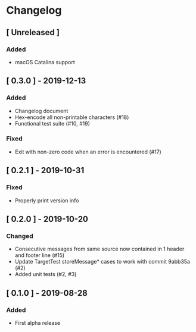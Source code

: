 # Changelog

## [ Unreleased ]
### Added
- macOS Catalina support

## [ 0.3.0 ] - 2019-12-13 
### Added
- Changelog document
- Hex-encode all non-printable characters (#18)
- Functional test suite (#10, #19)

### Fixed
- Exit with non-zero code when an error is encountered (#17)

## [ 0.2.1 ] - 2019-10-31
### Fixed
- Properly print version info

## [ 0.2.0 ] - 2019-10-20
### Changed
- Consecutive messages from same source now contained in 1 header and footer line (#15)
- Update TargetTest storeMessage* cases to work with commit 9abb35a (#2)
- Added unit tests (#2, #3)

## [ 0.1.0 ] - 2019-08-28
### Added
- First alpha release